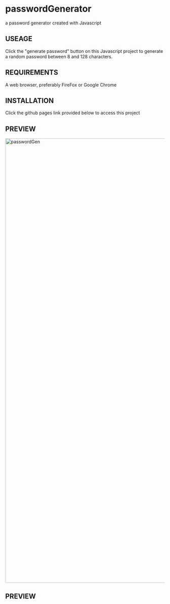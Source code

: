# passwordGenerator
a password generator created with Javascript


USEAGE
-------
Click the "generate password" button on this Javascript project to generate a random password between 8 and 128 characters.


REQUIREMENTS
------------
A web browser, preferably FireFox or Google Chrome 

INSTALLATION
------------
Click the github pages link provided below to access this project 





PREVIEW
--------

<img width="1400" alt="passwordGen" src="https://github.com/TannerRhines/passwordGenerator/assets/129781576/2fe827d1-e66a-4d7e-a077-975e336fd7a7">




PREVIEW
-------
